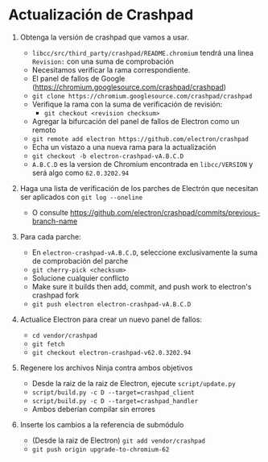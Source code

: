 # Actualización de Crashpad

1. Obtenga la versión de crashpad que vamos a usar.
    
    - `libcc/src/third_party/crashpad/README.chromium` tendrá una linea `Revision:` con una suma de comprobación
    - Necesitamos verificar la rama correspondiente.
    - El panel de fallos de Google (https://chromium.googlesource.com/crashpad/crashpad)
    - `git clone https://chromium.googlesource.com/crashpad/crashpad`
    - Verifique la rama con la suma de verificación de revisión: 
        - `git checkout <revision checksum>`
    - Agregar la bifurcación del panel de fallos de Electron como un remoto
    - `git remote add electron https://github.com/electron/crashpad`
    - Echa un vistazo a una nueva rama para la actualización
    - `git checkout -b electron-crashpad-vA.B.C.D`
    - `A.B.C.D` es la version de Chromium encontrada en `libcc/VERSION` y será algo como `62.0.3202.94`

2. Haga una lista de verificación de los parches de Electrón que necesitan ser aplicados con `git log --oneline`
    
    - O consulte https://github.com/electron/crashpad/commits/previous-branch-name

3. Para cada parche:
    
    - En `electron-crashpad-vA.B.C.D`, seleccione exclusivamente la suma de comprobación del parche
    - `git cherry-pick <checksum>`
    - Solucione cualquier conflicto
    - Make sure it builds then add, commit, and push work to electron's crashpad fork
    - `git push electron electron-crashpad-vA.B.C.D`

4. Actualice Electron para crear un nuevo panel de fallos:
    
    - `cd vendor/crashpad`
    - `git fetch`
    - `git checkout electron-crashpad-v62.0.3202.94`
5. Regenere los archivos Ninja contra ambos objetivos 
    - Desde la raiz de la raiz de Electron, ejecute `script/update.py`
    - `script/build.py -c D --target=crashpad_client`
    - `script/build.py -c D --target=crashpad_handler`
    - Ambos deberían compilar sin errores
6. Inserte los cambios a la referencia de submódulo 
    - (Desde la raiz de Electron) `git add vendor/crashpad`
    - `git push origin upgrade-to-chromium-62`